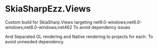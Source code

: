 # SkiaSharpEzz.Views

Custom build for SkiaSharp.Views targeting net9.0-windows;net6.0-windows;net8.0-windows;net462
To avoid dependency issues

And Separated GL rendering and Native rendering to projects for each. To avoid unneeded dependency.